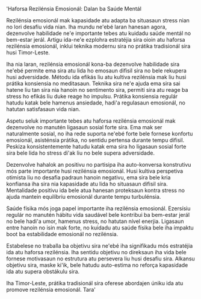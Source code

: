 'Haforsa Rezilénsia Emosionál: Dalan ba Saúde Mentál

Rezilénsia emosionál mak kapasidade atu adapta ba situasaun stress nian no lori desafiu vida nian. Iha mundu ne'ebé laran hanesan agora, dezenvolve habilidade ne'e importante tebes atu kuidadu saúde mentál no bem-estar jerál. Artigu ida-ne'e ezplohra estratéjia sira oioin atu haforsa rezilénsia emosionál, inklui teknika modernu sira no prátika tradisionál sira husi Timor-Leste.

Iha nia laran, rezilénsia emosionál kona-ba dezenvolve habilidade sira ne'ebé permite ema sira atu lida ho emosaun difisil sira no bele rekupera husi adversidade. Métodu ida efikás liu atu kultiva rezilénsia mak liu husi prátika konsiensia no meditasaun. Teknika sira ne'e ajuda ema sira sai hatene liu tan sira nia hanoin no sentimento sira, permiti sira atu reage ba stress ho efikás liu duke reage ho impulsu. Prátika konsiensia regulár hatudu katak bele hamenus ansiedade, hadi'a regulasaun emosionál, no hatutan satisfasaun vida nian.

Aspetu seluk importante tebes atu haforsa rezilénsia emosionál mak dezenvolve no manutén ligasaun sosial forte sira. Ema mak ser naturalmente sosial, no iha rede suporta ne'ebé forte bele fornese konfortu emosionál, asisténsia prátika, no sentidu pertensa durante tempu difisil. Peskiza konsistentemente hatudu katak ema sira ho ligasaun sosial forte sira bele lida ho stress di'ak liu no bele supera adversidade.

Dezenvolve hahalok an positivu no partisipa iha auto-konversa konstrutivu mós parte importante husi rezilénsia emosionál. Husi kultiva perspetiva otimista liu no desafia padraun hanoin negativu, ema sira bele kria konfiansa iha sira nia kapasidade atu lida ho situasaun difisil sira. Mentalidade positivu ida bele atua hanesan proteksaun kontra stress no ajuda mantein equilíbriu emosionál durante tempu turbulénsia.

Saúde físika mós joga papel importante iha rezilénsia emosionál. Ezersísiu regulár no manutén hábitu vida saudável bele kontribui ba bem-estar jerál no bele hadi'a umor, hamenus stress, no hatutan nível enerjia. Ligasaun entre hanoin no isin mak forte, no kuidadu atu saúde físika bele iha impaktu boot ba estabilidade emosionál no rezilénsia.

Estabelese no traballa ba objetivu sira ne'ebé iha signifikadu mós estratéjia ida atu haforsa rezilénsia. Iha sentidu objetivu no direksaun iha vida bele fornese motivasaun no estrutura atu persevera liu husi desafiu sira. Alkansu objetivu sira, maske ki'ik, bele hatudu auto-estima no reforça kapasidade ida atu supera obstákulu sira.

Iha Timor-Leste, prátika tradisionál sira oferese abordajen úniku ida atu promove rezilénsia emosionál. Tara'